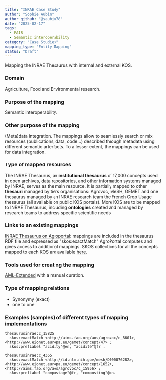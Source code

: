 ```yaml
---
title: "INRAE Case Study"
author: "Sophie Aubin"
author_github: "@saubin78"
date: "2025-02-17"
tags:
  - FAIR
  - Semantic interoperability
category: "Case Studies"
mapping_type: "Entity Mapping"
status: "Draft"
---
```


Mapping the INRAE Thesaurus with internal and external KOS.

### Domain

Agriculture, Food and Environmental research.

### Purpose of the mapping

Semantic interoperability.

### Other purpose of the mapping

(Meta)data integration. The mappings allow to seamlessly search or mix resources (publications, data, code...) described through metadata using different semantic arterfacts. To a lesser extent, the mappings can be used for data integration. 

### Type of mapped resources

The INRAE Thesaurus, an **institutional thesaurus** of 17,000 concepts used in open archives, data repositories, and other information systems managed by INRAE, serves as the main resource. It is partially mapped to other **thesauri** managed by tiers organisations: Agrovoc, MeSH, GEMET and one thesaurus managed by an INRAE research team the French Crop Usage thesaurus (all available on public KOS portals).
More KOS are to be mapped to INRAE Thesaurus, including **ontologies** created and managed by research teams to address specific scientific needs.

### Links to an existing mappings

[INRAE Thesaurus on Agroportal](https://agroportal.lirmm.fr/ontologies/INRAETHES?p=summary): mappings are included in the thesaurus RDF file and expressed as "skos:exactMatch"
AgroPortal computes and gives access to additional mappings.
SKOS collections for all the concepts mapped to each KOS are available [here](https://consultation.vocabulaires-ouverts.inrae.fr/thesaurus-inrae/fr/page/gr_45b18adc).

### Tools used for creating the mapping

[AML-Extended](https://forgemia.inra.fr/christian.pichot/AML-Project) with a manual curation.


### Type of mapping relations

- Synonymy (exact)
- one to one

### Examples (samples) of different types of mapping implementations

```turtle
thesaurusinrae:c_15825
  skos:exactMatch <http://aims.fao.org/aos/agrovoc/c_8601>, <http://www.eionet.europa.eu/gemet/concept/47> ;
  skos:prefLabel "acidity"@en, "acidité"@fr .

thesaurusinrae:c_4365
  skos:exactMatch <http://id.nlm.nih.gov/mesh/D000076282>, <http://www.eionet.europa.eu/gemet/concept/1652>, <http://aims.fao.org/aos/agrovoc/c_15956> ;
  skos:prefLabel "compostage"@fr, "composting"@en.
```
